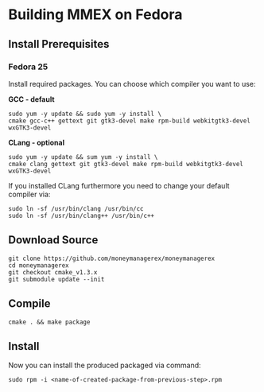 # Building MMEX on Fedora

## Install Prerequisites

### Fedora 25
Install required packages. You can choose which compiler you want to use:

**GCC - default**

	sudo yum -y update && sudo yum -y install \
	cmake gcc-c++ gettext git gtk3-devel make rpm-build webkitgtk3-devel wxGTK3-devel

**CLang - optional**

    sudo yum -y update && sum yum -y install \
    cmake clang gettext git gtk3-devel make rpm-build webkitgtk3-devel wxGTK3-devel

If you installed CLang furthermore you need to change your default compiler via: 

    sudo ln -sf /usr/bin/clang /usr/bin/cc
    sudo ln -sf /usr/bin/clang++ /usr/bin/c++

## Download Source
	git clone https://github.com/moneymanagerex/moneymanagerex
	cd moneymanagerex
	git checkout cmake_v1.3.x
	git submodule update --init
	
## Compile
	cmake . && make package
	
## Install
Now you can install the produced packaged via command:

    sudo rpm -i <name-of-created-package-from-previous-step>.rpm